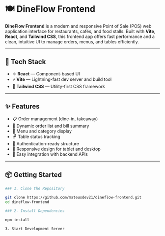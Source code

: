 # 🍽️ DineFlow Frontend

**DineFlow Frontend** is a modern and responsive Point of Sale (POS) web application interface for restaurants, cafés, and food stalls. Built with **Vite**, **React**, and **Tailwind CSS**, this frontend app offers fast performance and a clean, intuitive UI to manage orders, menus, and tables efficiently.

---

## 🚀 Tech Stack

- ⚛️ **React** — Component-based UI
- ⚡ **Vite** — Lightning-fast dev server and build tool
- 🎨 **Tailwind CSS** — Utility-first CSS framework

---

## ✨ Features

- 📋 Order management (dine-in, takeaway)
- 🧾 Dynamic order list and bill summary
- 🍔 Menu and category display
- 🪑 Table status tracking
- 🔐 Authentication-ready structure
- 📱 Responsive design for tablet and desktop
- 🔧 Easy integration with backend APIs

---

## 📦 Getting Started

```bash
### 1. Clone the Repository

git clone https://github.com/mateusdev21/dineflow-frontend.git
cd dineflow-frontend

### 2. Install Dependencies

npm install

3. Start Development Server
